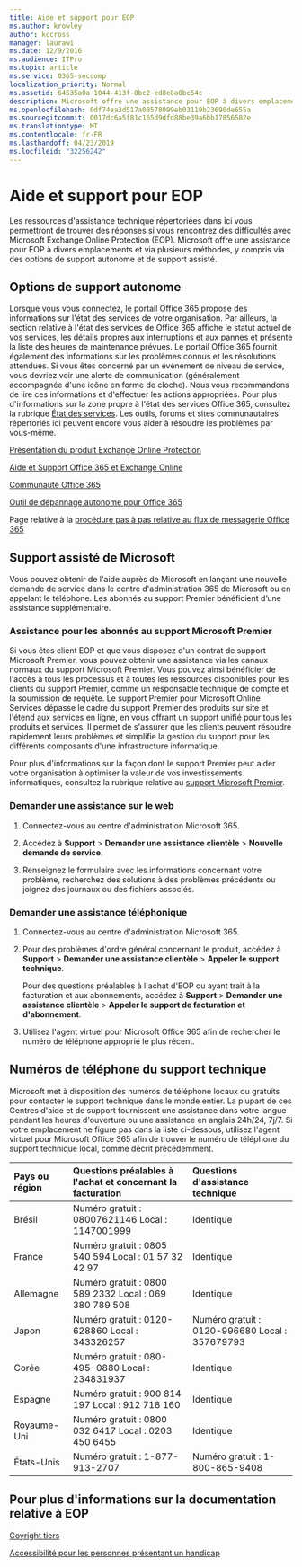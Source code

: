 ```yaml
---
title: Aide et support pour EOP
ms.author: krowley
author: kccross
manager: laurawi
ms.date: 12/9/2016
ms.audience: ITPro
ms.topic: article
ms.service: O365-seccomp
localization_priority: Normal
ms.assetid: 64535a0a-1044-413f-8bc2-ed8e8a0bc54c
description: Microsoft offre une assistance pour EOP à divers emplacements et via plusieurs méthodes, y compris via des options de support autonome et de support assisté.
ms.openlocfilehash: 0df74ea3d517a08578099eb03119b23690de655a
ms.sourcegitcommit: 0017dc6a5f81c165d9dfd88be39a6bb17856582e
ms.translationtype: MT
ms.contentlocale: fr-FR
ms.lasthandoff: 04/23/2019
ms.locfileid: "32256242"
---
```

# <a name="help-and-support-for-eop"></a>Aide et support pour EOP

Les ressources d'assistance technique répertoriées dans ici vous permettront de trouver des réponses si vous rencontrez des difficultés avec Microsoft Exchange Online Protection (EOP). Microsoft offre une assistance pour EOP à divers emplacements et via plusieurs méthodes, y compris via des options de support autonome et de support assisté. 
  
## <a name="self-support-options"></a>Options de support autonome

Lorsque vous vous connectez, le portail Office 365 propose des informations sur l'état des services de votre organisation. Par ailleurs, la section relative à l'état des services de Office 365 affiche le statut actuel de vos services, les détails propres aux interruptions et aux pannes et présente la liste des heures de maintenance prévues. Le portail Office 365 fournit également des informations sur les problèmes connus et les résolutions attendues. Si vous êtes concerné par un événement de niveau de service, vous devriez voir une alerte de communication (généralement accompagnée d'une icône en forme de cloche). Nous vous recommandons de lire ces informations et d'effectuer les actions appropriées. Pour plus d'informations sur la zone propre à l'état des services Office 365, consultez la rubrique [État des services](https://go.microsoft.com/fwlink/?LinkId=394289). Les outils, forums et sites communautaires répertoriés ici peuvent encore vous aider à résoudre les problèmes par vous-même.
  
[Présentation du produit Exchange Online Protection](https://go.microsoft.com/fwlink/p/?LinkId=279912)
  
[Aide et Support Office 365 et Exchange Online](https://go.microsoft.com/fwlink/?LinkId=299655)
  
[Communauté Office 365](https://go.microsoft.com/fwlink/?LinkId=299656)
  
[Outil de dépannage autonome pour Office 365](https://go.microsoft.com/fwlink/?LinkId=299657)
  
Page relative à la [procédure pas à pas relative au flux de messagerie Office 365](https://go.microsoft.com/fwlink/?LinkId=323470)
  
## <a name="assisted-support-from-microsoft"></a>Support assisté de Microsoft

Vous pouvez obtenir de l'aide auprès de Microsoft en lançant une nouvelle demande de service dans le centre d'administration 365 de Microsoft ou en appelant le téléphone. Les abonnés au support Premier bénéficient d’une assistance supplémentaire.
  
### <a name="support-for-microsoft-premier-support-subscribers"></a>Assistance pour les abonnés au support Microsoft Premier

Si vous êtes client EOP et que vous disposez d'un contrat de support Microsoft Premier, vous pouvez obtenir une assistance via les canaux normaux du support Microsoft Premier. Vous pouvez ainsi bénéficier de l'accès à tous les processus et à toutes les ressources disponibles pour les clients du support Premier, comme un responsable technique de compte et la soumission de requête. Le support Premier pour Microsoft Online Services dépasse le cadre du support Premier des produits sur site et l'étend aux services en ligne, en vous offrant un support unifié pour tous les produits et services. Il permet de s'assurer que les clients peuvent résoudre rapidement leurs problèmes et simplifie la gestion du support pour les différents composants d'une infrastructure informatique.
  
Pour plus d'informations sur la façon dont le support Premier peut aider votre organisation à optimiser la valeur de vos investissements informatiques, consultez la rubrique relative au [support Microsoft Premier](https://go.microsoft.com/fwlink/?LinkId=317437).
  
### <a name="ask-for-help-on-the-web"></a>Demander une assistance sur le web

1. Connectez-vous au centre d'administration Microsoft 365.
    
2. Accédez à **Support** \> **Demander une assistance clientèle** \> **Nouvelle demande de service**.
    
3. Renseignez le formulaire avec les informations concernant votre problème, recherchez des solutions à des problèmes précédents ou joignez des journaux ou des fichiers associés.
    
### <a name="ask-for-help-on-the-telephone"></a>Demander une assistance téléphonique

1. Connectez-vous au centre d'administration Microsoft 365.
    
2. Pour des problèmes d'ordre général concernant le produit, accédez à **Support** \> **Demander une assistance clientèle** \> **Appeler le support technique**.
    
    Pour des questions préalables à l'achat d'EOP ou ayant trait à la facturation et aux abonnements, accédez à **Support** \> **Demander une assistance clientèle** \> **Appeler le support de facturation et d'abonnement**.
    
3. Utilisez l'agent virtuel pour Microsoft Office 365 afin de rechercher le numéro de téléphone approprié le plus récent.
    
## <a name="support-telephone-numbers"></a>Numéros de téléphone du support technique

Microsoft met à disposition des numéros de téléphone locaux ou gratuits pour contacter le support technique dans le monde entier. La plupart de ces Centres d'aide et de support fournissent une assistance dans votre langue pendant les heures d'ouverture ou une assistance en anglais 24h/24, 7j/7. Si votre emplacement ne figure pas dans la liste ci-dessous, utilisez l'agent virtuel pour Microsoft Office 365 afin de trouver le numéro de téléphone du support technique local, comme décrit précédemment.
  
|**Pays ou région**|**Questions préalables à l'achat et concernant la facturation**|**Questions d'assistance technique**|
|:-----|:-----|:-----|
|Brésil  <br/> |Numéro gratuit : 08007621146          Local : 1147001999  <br/> |Identique  <br/> |
|France  <br/> |Numéro gratuit : 0805 540 594           Local : 01 57 32 42 97  <br/> |Identique  <br/> |
|Allemagne  <br/> |Numéro gratuit : 0800 589 2332           Local : 069 380 789 508  <br/> |Identique  <br/> |
|Japon  <br/> |Numéro gratuit : 0120-628860          Local : 343326257  <br/> |Numéro gratuit : 0120-996680          Local : 357679793  <br/> |
|Corée  <br/> |Numéro gratuit : 080-495-0880          Local : 234831937  <br/> |Identique  <br/> |
|Espagne  <br/> |Numéro gratuit : 900 814 197          Local : 912 718 160  <br/> |Identique  <br/> |
|Royaume-Uni  <br/> |Numéro gratuit : 0800 032 6417          Local : 0203 450 6455  <br/> |Identique  <br/> |
|États-Unis  <br/> |Numéro gratuit : 1-877-913-2707  <br/> |Numéro gratuit : 1-800-865-9408  <br/> |
   
## <a name="for-more-information-about-eop-documentation"></a>Pour plus d'informations sur la documentation relative à EOP

[Coyright tiers](third-party-copyright-notices.md)
  
[Accessibilité pour les personnes présentant un handicap](accessibility-for-people-with-disabilities.md)
  

